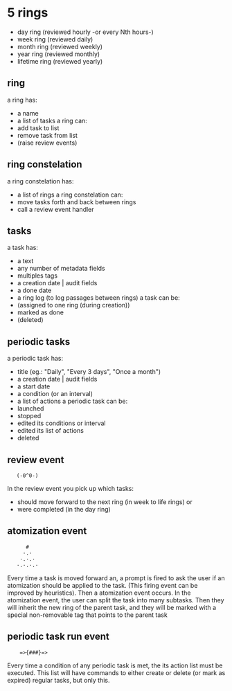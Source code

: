 # 5 rings
- day ring (reviewed hourly -or every Nth hours-)
- week ring (reviewed daily)
- month ring (reviewed weekly)
- year ring (reviewed monthly)
- lifetime ring (reviewed yearly)

## ring
a ring has:
- a name
- a list of tasks
a ring can:
- add task to list
- remove task from list
- (raise review events)

## ring constelation
a ring constelation has:
- a list of rings
a ring constelation can:
- move tasks forth and back between rings
- call a review event handler

## tasks
a task has:
-  a text
-  any number of metadata fields
-  multiples tags 
-  a creation date | audit fields
-  a done date
-  a ring log (to log passages between rings)
a task can be:
-  (assigned to one ring (during creation))
-  marked as done
-  (deleted)

## periodic tasks
a periodic task has:
-  title (eg.: "Daily", "Every 3 days", "Once a month")
-  a creation date | audit fields
-  a start date
-  a condition (or an interval)
-  a list of actions
a periodic task can be:
-  launched
-  stopped
-  edited its conditions or interval
-  edited its list of actions
-  deleted

## review event
       (-0^0-)
In the review event you pick up which tasks:
  - should move forward to the next ring (in week to life rings) or 
  - were completed (in the day ring)

## atomization event
          #
         ·.·
        ·.·.·
       ·.·.·.·
Every time a task is moved forward an, a prompt is fired to ask the
user if an atomization should be applied to the task. 
(This firing event can be improved by heuristics).
Then a atomization event occurs.
In the atomization event, the user can split the task into many subtasks.
Then they will inherit the new ring of the parent task, and they will 
be marked with a special non-removable tag that points to the parent task

## periodic task run event
        =>{###}=>
Every time a condition of any periodic task is met, the its action list
must be executed. This list will have commands to either create or delete 
(or mark as expired) regular tasks, but only this.
